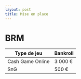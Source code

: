 ```yaml
---
layout: post
title: Mise en place
---
```


# BRM

|Type de jeu|Bankroll|
|-|-|
|Cash Game Online|3 000 €|
|SnG|500 €|


<!--stackedit_data:
eyJoaXN0b3J5IjpbODg0MDM1NjI4LDczMDk5ODExNl19
-->